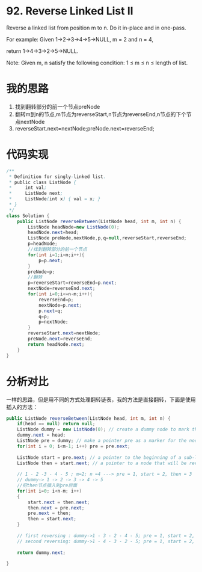 ﻿# 92. Reverse Linked List II

Reverse a linked list from position m to n. Do it in-place and in one-pass.

For example:
Given 1->2->3->4->5->NULL, m = 2 and n = 4,

return 1->4->3->2->5->NULL.

Note:
Given m, n satisfy the following condition:
1 ≤ m ≤ n ≤ length of list.

# 我的思路

 1. 找到翻转部分的前一个节点preNode
 2. 翻转m到n的节点,m节点为reverseStart,n节点为reverseEnd,n节点的下个节点nextNode
 3. reverseStart.next=nextNode;preNode.next=reverseEnd;

# 代码实现

```java
/**
 * Definition for singly-linked list.
 * public class ListNode {
 *     int val;
 *     ListNode next;
 *     ListNode(int x) { val = x; }
 * }
 */
class Solution {
    public ListNode reverseBetween(ListNode head, int m, int n) {
        ListNode headNode=new ListNode(0);
        headNode.next=head;
        ListNode preNode,nextNode,p,q=null,reverseStart,reverseEnd;
        p=headNode;
        //找到翻转部分的前一个节点
        for(int i=1;i<m;i++){
            p=p.next;
        }
        preNode=p;
        //翻转
        p=reverseStart=reverseEnd=p.next;
        nextNode=reverseEnd.next;
        for(int i=0;i<=n-m;i++){
            reverseEnd=p;
            nextNode=p.next;
            p.next=q;
            q=p;
            p=nextNode;
        }
        reverseStart.next=nextNode;
        preNode.next=reverseEnd;
        return headNode.next;
    }
}
```

# 分析对比

一样的思路，但是用不同的方式处理翻转链表，我的方法是直接翻转，下面是使用插入的方法：

```java 
public ListNode reverseBetween(ListNode head, int m, int n) {
    if(head == null) return null;
    ListNode dummy = new ListNode(0); // create a dummy node to mark the head of this list
    dummy.next = head;
    ListNode pre = dummy; // make a pointer pre as a marker for the node before reversing
    for(int i = 0; i<m-1; i++) pre = pre.next;
    
    ListNode start = pre.next; // a pointer to the beginning of a sub-list that will be reversed
    ListNode then = start.next; // a pointer to a node that will be reversed
    
    // 1 - 2 -3 - 4 - 5 ; m=2; n =4 ---> pre = 1, start = 2, then = 3
    // dummy-> 1 -> 2 -> 3 -> 4 -> 5
    //把then节点插入到pre后面
    for(int i=0; i<n-m; i++)
    {
        start.next = then.next;
        then.next = pre.next;
        pre.next = then;
        then = start.next;
    }
    
    // first reversing : dummy->1 - 3 - 2 - 4 - 5; pre = 1, start = 2, then = 4
    // second reversing: dummy->1 - 4 - 3 - 2 - 5; pre = 1, start = 2, then = 5 (finish)
    
    return dummy.next;
    
}
```
